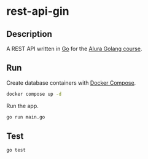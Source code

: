 # rest-api-gin

## Description

A REST API written in [Go](https://go.dev/) for the [Alura Golang course](https://www.alura.com.br/formacao-go).

## Run

Create database containers with [Docker Compose](https://docs.docker.com/compose/).

```sh
docker compose up -d
```

Run the app.

```sh
go run main.go
```

## Test

```sh
go test
```
